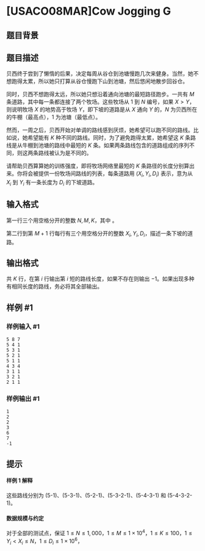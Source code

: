 # [USACO08MAR]Cow Jogging G

## 题目背景



## 题目描述


贝西终于尝到了懒惰的后果，决定每周从谷仓到池塘慢跑几次来健身。当然，她不想跑得太累，所以她只打算从谷仓慢跑下山到池塘，然后悠闲地散步回谷仓。

同时，贝西不想跑得太远，所以她只想沿着通向池塘的最短路径跑步。一共有 $M$ 条道路，其中每一条都连接了两个牧场。这些牧场从 $1$ 到 $N$ 编号，如果 $X>Y$，则说明牧场 $X$ 的地势高于牧场 $Y$，即下坡的道路是从 $X$ 通向 $Y$ 的，$N$ 为贝西所在的牛棚（最高点），$1$ 为池塘（最低点）。

然而，一周之后，贝西开始对单调的路线感到厌烦，她希望可以跑不同的路线。比如说，她希望能有 $K$ 种不同的路线。同时，为了避免跑得太累，她希望这 $K$ 条路线是从牛棚到池塘的路线中最短的 $K$ 条。如果两条路线包含的道路组成的序列不同，则这两条路线被认为是不同的。

请帮助贝西算算她的训练强度，即将牧场网络里最短的 $K$ 条路径的长度分别算出来。你将会被提供一份牧场间路线的列表，每条道路用 $(X_i, Y_i, D_i)$ 表示，意为从 $X_i$ 到 $Y_i$ 有一条长度为 $D_i$ 的下坡道路。

## 输入格式

第一行三个用空格分开的整数 $N,M,K$，其中 。

第二行到第 $M+1$ 行每行有三个用空格分开的整数 $X_i,Y_i,D_i$，描述一条下坡的道路。

## 输出格式

共 $K$ 行，在第 $i$ 行输出第 $i$ 短的路线长度，如果不存在则输出 $-1$。如果出现多种有相同长度的路线，务必将其全部输出。

## 样例 #1

### 样例输入 #1
```
5 8 7 
5 4 1 
5 3 1 
5 2 1 
5 1 1 
4 3 4 
3 1 1 
3 2 1 
2 1 1 
```

### 样例输出 #1

```
1 
2 
2 
3 
6 
7 
-1 
```

## 提示

#### 样例 1 解释

这些路线分别为 (5-1)、(5-3-1)、(5-2-1)、(5-3-2-1)、(5-4-3-1) 和 (5-4-3-2-1)。

#### 数据规模与约定

对于全部的测试点，保证 $1 \le N \le 1,000$，$1 \le M \le 1\times10^4$，$1 \le K \le 100$，$1 \le Y_i < X_i\le N$，$1 \le D_i \le 1\times 10^6$， 
